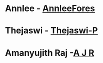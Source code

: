 # Annlee - [AnnleeFores](https://github.com/AnnleeFores)
# Thejaswi - [Thejaswi-P](https://github.com/Thejaswi-P)

# Amanyujith Raj  -[A J R ](github.com/amanyujith)
